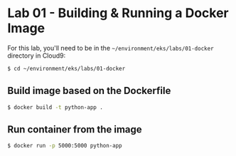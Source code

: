 # Lab 01 - Building & Running a Docker Image

For this lab, you'll need to be in the `~/environment/eks/labs/01-docker` directory in Cloud9:

```bash
$ cd ~/environment/eks/labs/01-docker
```

## Build image based on the Dockerfile

```bash
$ docker build -t python-app .
```

## Run container from the image

```bash
$ docker run -p 5000:5000 python-app
```
